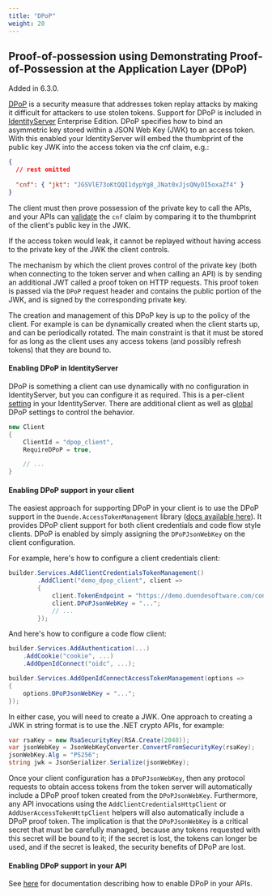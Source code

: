 ```yaml
---
title: "DPoP"
weight: 20
---
```



## Proof-of-possession using Demonstrating Proof-of-Possession at the Application Layer (DPoP)

Added in 6.3.0. 

[DPoP](https://datatracker.ietf.org/doc/html/draft-ietf-oauth-dpop) is a security measure that addresses token replay attacks by making it difficult for attackers to use stolen tokens. Support for DPoP is included in [IdentityServer](https://duendesoftware.com/products/identityserver) Enterprise Edition. DPoP specifies how to bind an asymmetric key stored within a JSON Web Key (JWK) to an access token. With this enabled your IdentityServer will embed the thumbprint of the public key JWK into the access token via the cnf claim, e.g.:

```json
{
  // rest omitted
  
  "cnf": { "jkt": "JGSVlE73oKtQQI1dypYg8_JNat0xJjsQNyOI5oxaZf4" } 
}
```

The client must then prove possession of the private key to call the APIs, and your APIs can [validate](/identityserver/v7/apis/aspnetcore/confirmation) the `cnf` claim by comparing it to the thumbprint of the client's public key in the JWK.

If the access token would leak, it cannot be replayed without having access to the private key of the JWK the client controls.

The mechanism by which the client proves control of the private key (both when connecting to the token server and when calling an API) is by sending an additional JWT called a proof token on HTTP requests.
This proof token is passed via the `DPoP` request header and contains the public portion of the JWK, and is signed by the corresponding private key.

The creation and management of this DPoP key is up to the policy of the client.
For example is can be dynamically created when the client starts up, and can be periodically rotated.
The main constraint is that it must be stored for as long as the client uses any access tokens (and possibly refresh tokens) that they are bound to.

#### Enabling DPoP in IdentityServer

DPoP is something a client can use dynamically with no configuration in IdentityServer, but you can configure it as required.
This is a per-client [setting](/identityserver/v7/reference/models/client#dpop) in your IdentityServer.
There are additional client as well as [global](/identityserver/v7/reference/options#dpop) DPoP settings to control the behavior.

```csharp
new Client
{
    ClientId = "dpop_client",
    RequireDPoP = true,

    // ...
}
```

#### Enabling DPoP support in your client

The easiest approach for supporting DPoP in your client is to use the DPoP support in the `Duende.AccessTokenManagement` library ([docs available here](https://github.com/DuendeSoftware/Duende.AccessTokenManagement/wiki/DPoP)).
It provides DPoP client support for both client credentials and code flow style clients.
DPoP is enabled by simply assigning the `DPoPJsonWebKey` on the client configuration. 

For example, here's how to configure a client credentials client:

```csharp
builder.Services.AddClientCredentialsTokenManagement()
        .AddClient("demo_dpop_client", client =>
        {
            client.TokenEndpoint = "https://demo.duendesoftware.com/connect/token";
            client.DPoPJsonWebKey = "...";
            // ...
        });
```

And here's how to configure a code flow client:

```csharp
builder.Services.AddAuthentication(...)
    .AddCookie("cookie", ...)
    .AddOpenIdConnect("oidc", ...);

builder.Services.AddOpenIdConnectAccessTokenManagement(options => 
{
    options.DPoPJsonWebKey = "...";
});
```

In either case, you will need to create a JWK. One approach to creating a JWK in string format is to use the .NET crypto APIs, for example:

```csharp
var rsaKey = new RsaSecurityKey(RSA.Create(2048));
var jsonWebKey = JsonWebKeyConverter.ConvertFromSecurityKey(rsaKey);
jsonWebKey.Alg = "PS256";
string jwk = JsonSerializer.Serialize(jsonWebKey);
```

Once your client configuration has a `DPoPJsonWebKey`, then any protocol requests to obtain access tokens from the token server will automatically include a DPoP proof token created from the `DPoPJsonWebKey`.
Furthermore, any API invocations using the `AddClientCredentialsHttpClient` or `AddUserAccessTokenHttpClient` helpers will also automatically include a DPoP proof token. The implication is that the `DPoPJsonWebKey` is a critical secret that must be carefully managed, because any tokens requested with this secret will be bound to it; if the secret is lost, the tokens can longer be used, and if the secret is leaked, the security benefits of DPoP are lost.

#### Enabling DPoP support in your API

See [here](/identityserver/v7/apis/aspnetcore/confirmation#validating-dpop-proof-of-possession) for documentation describing how to enable DPoP in your APIs.
